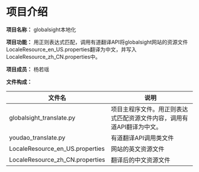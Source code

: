 # 项目介绍

**项目名称：** globalsight本地化

**项目功能：** 用正则表达式匹配，调用有道翻译API将globalsight网站的资源文件LocaleResource_en_US.properties翻译为中文，并写入LocaleResource_zh_CN.properties中。

**项目成员：** 杨若瑶

**文件构成：**

| 文件名                          | 说明                                                         |
| ------------------------------- | ------------------------------------------------------------ |
| globalsight_translate.py        | 项目主程序文件。用正则表达式匹配资源文件内容，调用有道API翻译为中文。 |
| youdao_translate.py             | 有道翻译API调用类文件                                        |
| LocaleResource_en_US.properties | 网站的英文资源文件                                           |
| LocaleResource_zh_CN.properties | 翻译后的中文资源文件                                         |

